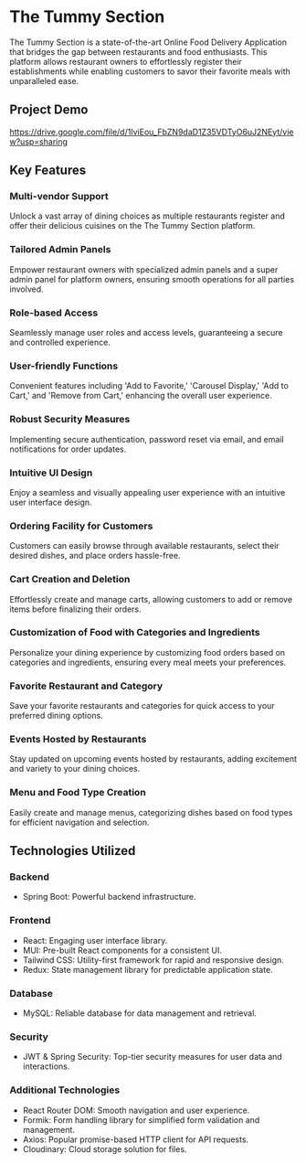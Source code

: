 # The Tummy Section

The Tummy Section is a state-of-the-art Online Food Delivery Application that bridges the gap between restaurants and food enthusiasts. This platform allows restaurant owners to effortlessly register their establishments while enabling customers to savor their favorite meals with unparalleled ease.
## Project Demo
https://drive.google.com/file/d/1IviEou_FbZN9daD1Z35VDTyO6uJ2NEyt/view?usp=sharing

## Key Features

### Multi-vendor Support
Unlock a vast array of dining choices as multiple restaurants register and offer their delicious cuisines on the The Tummy Section platform.

### Tailored Admin Panels
Empower restaurant owners with specialized admin panels and a super admin panel for platform owners, ensuring smooth operations for all parties involved.

### Role-based Access
Seamlessly manage user roles and access levels, guaranteeing a secure and controlled experience.

### User-friendly Functions
Convenient features including 'Add to Favorite,' 'Carousel Display,' 'Add to Cart,' and 'Remove from Cart,' enhancing the overall user experience.

### Robust Security Measures
Implementing secure authentication, password reset via email, and email notifications for order updates.

### Intuitive UI Design
Enjoy a seamless and visually appealing user experience with an intuitive user interface design.

### Ordering Facility for Customers
Customers can easily browse through available restaurants, select their desired dishes, and place orders hassle-free.

### Cart Creation and Deletion
Effortlessly create and manage carts, allowing customers to add or remove items before finalizing their orders.

### Customization of Food with Categories and Ingredients
Personalize your dining experience by customizing food orders based on categories and ingredients, ensuring every meal meets your preferences.

### Favorite Restaurant and Category
Save your favorite restaurants and categories for quick access to your preferred dining options.

### Events Hosted by Restaurants
Stay updated on upcoming events hosted by restaurants, adding excitement and variety to your dining choices.

### Menu and Food Type Creation
Easily create and manage menus, categorizing dishes based on food types for efficient navigation and selection.

## Technologies Utilized

### Backend
- Spring Boot: Powerful backend infrastructure.

### Frontend
- React: Engaging user interface library.
- MUI: Pre-built React components for a consistent UI.
- Tailwind CSS: Utility-first framework for rapid and responsive design.
- Redux: State management library for predictable application state.

### Database
- MySQL: Reliable database for data management and retrieval.

### Security
- JWT & Spring Security: Top-tier security measures for user data and interactions.

### Additional Technologies
- React Router DOM: Smooth navigation and user experience.
- Formik: Form handling library for simplified form validation and management.
- Axios: Popular promise-based HTTP client for API requests.
- Cloudinary: Cloud storage solution for files.
